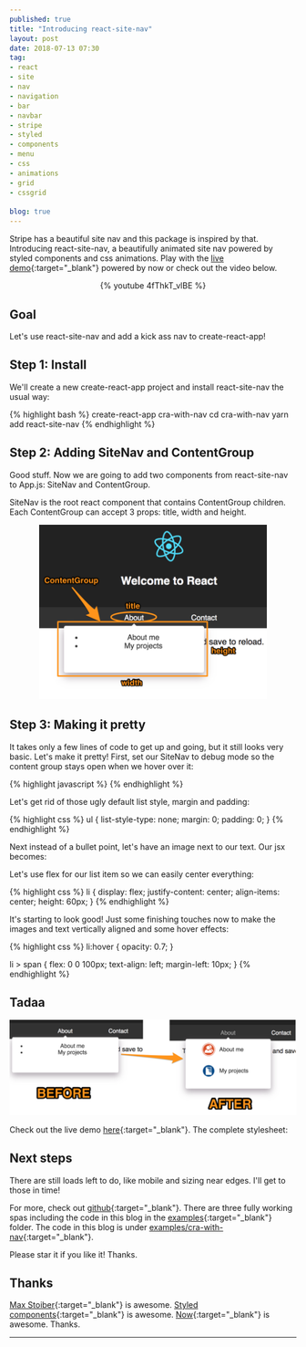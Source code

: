 ```yaml
---
published: true
title: "Introducing react-site-nav"
layout: post
date: 2018-07-13 07:30
tag:
- react
- site
- nav
- navigation
- bar
- navbar
- stripe
- styled
- components
- menu
- css
- animations
- grid
- cssgrid

blog: true
---
```


Stripe has a beautiful site nav and this package is inspired by that.
Introducing react-site-nav, a beautifully animated site nav powered by styled components
and css animations. Play with the [live demo](https://now-evztwufdfm.now.sh){:target="_blank"} powered by now
or check out the video below.

<p align="center">
{% youtube 4fThkT_vlBE %}
</p>

## Goal
Let's use react-site-nav and add a kick ass nav to create-react-app!

## Step 1: Install

We'll create a new create-react-app project and install react-site-nav the usual way:

{% highlight bash %}
create-react-app cra-with-nav
cd cra-with-nav
yarn add react-site-nav
{% endhighlight %}

## Step 2: Adding SiteNav and ContentGroup

Good stuff. Now we are going to add two components from react-site-nav to App.js: SiteNav and ContentGroup.

<script src="https://gist.github.com/yusinto/c53edbc178d9dd3289c1a80050e9f20f.js"></script>

SiteNav is the root react component that contains ContentGroup children.
Each ContentGroup can accept 3 props: title, width and height.

<p align="center">
<img src="/assets/images/react-site-nav-content-group.png" width="400"/>
</p>


## Step 3: Making it pretty

It takes only a few lines of code to get up and going, but it still looks very basic.
Let's make it pretty! First, set our SiteNav to debug mode so the content group stays open
when we hover over it:

{% highlight javascript %}
<SiteNav debug={true}>
{% endhighlight %}

Let's get rid of those ugly default list style, margin and padding:

{% highlight css %}
ul {
    list-style-type: none;
    margin: 0;
    padding: 0;
}
{% endhighlight %}

Next instead of a bullet point, let's have an image next to our text. Our jsx becomes:

<script src="https://gist.github.com/yusinto/840ecdba5ce0d8f4bf85fa11ae2a4e51.js"></script>

Let's use flex for our list item so we can easily center everything:

{% highlight css %}
li {
    display: flex;
    justify-content: center;
    align-items: center;
    height: 60px;
}
{% endhighlight %}

It's starting to look good! Just some finishing touches now to make the images and text vertically
aligned and some hover effects:

{% highlight css %}
li:hover {
    opacity: 0.7;
}

li > span {
    flex: 0 0 100px;
    text-align: left;
    margin-left: 10px;
}
{% endhighlight %}

## Tadaa
![Before and after](/assets/images/before-after.png)

Check out the live demo [here](https://build-licattzisr.now.sh/){:target="_blank"}. The complete stylesheet:

<script src="https://gist.github.com/yusinto/9a04ad983ff2b03a140683d45ef9405b.js"></script>

## Next steps
There are still loads left to do, like mobile and sizing near edges. I'll get to those in time!

For more, check out [github](https://github.com/yusinto/react-site-nav){:target="_blank"}. There are three fully
working spas including the code in this blog in the [examples](https://github.com/yusinto/react-site-nav/tree/master/examples){:target="_blank"}
folder. The code in this blog is under [examples/cra-with-nav](https://github.com/yusinto/react-site-nav/tree/master/examples/cra-with-nav){:target="_blank"}.

Please star it if you like it! Thanks.

## Thanks
[Max Stoiber](https://mxstbr.com/){:target="_blank"} is awesome.
[Styled components](https://www.styled-components.com/){:target="_blank"} is awesome.
[Now](https://zeit.co/now){:target="_blank"} is awesome. Thanks.

---------------------------------------------------------------------------------------
